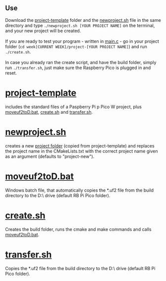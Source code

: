 ## Use
Download the [project-template](https://github.com/mozessara/rbpico-scripts/tree/main/project-template) folder and the [newproject.sh](https://github.com/mozessara/rbpico-scripts/blob/main/newproject.sh) file in the same directory and type `./newproject.sh [YOUR PROJECT NAME]` on the terminal, and your new project will be created. <br>
<br>
If you are ready to test your program - written in [main.c](https://github.com/mozessara/rbpico-scripts/blob/main/project-template/main.c) - go in your project folder (`cd week[CURRENT WEEK]/project-[YOUR PROJECT NAME]`) and run `./create.sh`.<br>
<br>
In case you already ran the create script, and have the build folder, simply run `./transfer.sh`, just make sure the Raspberry Pico is plugged in and reset.<br>
# [project-template](https://github.com/mozessara/rbpico-scripts/tree/main/project-template)
includes the standard files of a Paspberry Pi p Pico W project, plus [moveuf2toD.bat](https://github.com/mozessara/rbpico-scripts/blob/main/project-template/moveuf2toD.bat), [create.sh](https://github.com/mozessara/rbpico-scripts/blob/main/project-template/create.sh) and [transfer.sh](https://github.com/mozessara/rbpico-scripts/blob/main/project-template/transfer.sh).

# [newproject.sh](https://github.com/mozessara/rbpico-scripts/blob/main/newproject.sh)
creates a new [project folder](https://github.com/mozessara/rbpico-scripts/tree/main/project-template) (copied from project-template) and replaces the project name in the CMakeLists.txt with the correct project name given as an argument (defaults to "project-new").

# [moveuf2toD.bat](https://github.com/mozessara/rbpico-scripts/blob/main/project-template/moveuf2toD.bat)
Windows batch file, that automatically copies the *.uf2 file from the build directory to the D:\ drive (default RB Pi Pico folder).

# [create.sh](https://github.com/mozessara/rbpico-scripts/blob/main/project-template/create.sh)
Creates the build folder, runs the cmake and make commands and calls [moveuf2toD.bat](https://github.com/mozessara/rbpico-scripts/blob/main/project-template/moveuf2toD.bat).

# [transfer.sh](https://github.com/mozessara/rbpico-scripts/blob/main/project-template/transfer.sh)
Copies the *.uf2 file from the build directory to the D:\ drive (default RB Pi Pico folder).
